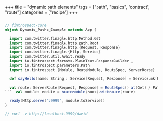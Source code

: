 +++
title = "dynamic path elements"
tags = ["path", "basics", "contract", "route"]
categories = ["recipe"]
+++

```scala

// fintrospect-core
object Dynamic_Paths_Example extends App {

  import com.twitter.finagle.http.Method.Get
  import com.twitter.finagle.http.path.Root
  import com.twitter.finagle.http.{Request, Response}
  import com.twitter.finagle.{Http, Service}
  import com.twitter.util.Await.ready
  import io.fintrospect.formats.PlainText.ResponseBuilder._
  import io.fintrospect.parameters.Path
  import io.fintrospect.{Module, RouteModule, RouteSpec, ServerRoute}

  def sayHello(name: String): Service[Request, Response] = Service.mk[Request, Response] { req => Ok(s"hello $name!") }

  val route: ServerRoute[Request, Response] = RouteSpec().at(Get) / Path.string("name") bindTo say```scala
```  val module: Module = RouteModule(Root).withRoute(route)

  ready(Http.serve(":9999", module.toService))
}

// curl -v http://localhost:9999/david
```